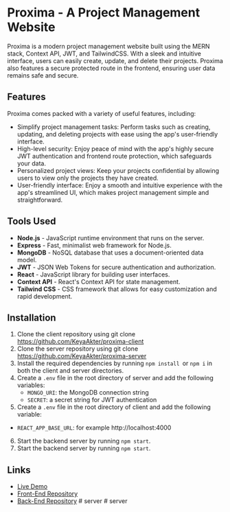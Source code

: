# Proxima - A Project Management Website

Proxima is a modern project management website built using the MERN stack, Context API, JWT, and TailwindCSS. With a sleek and intuitive interface, users can easily create, update, and delete their projects. Proxima also features a secure protected route in the frontend, ensuring user data remains safe and secure.

## Features

Proxima comes packed with a variety of useful features, including:

- Simplify project management tasks: Perform tasks such as creating, updating, and deleting projects with ease using the app's user-friendly interface.
- High-level security: Enjoy peace of mind with the app's highly secure JWT authentication and frontend route protection, which safeguards your data.
- Personalized project views: Keep your projects confidential by allowing users to view only the projects they have created.
- User-friendly interface: Enjoy a smooth and intuitive experience with the app's streamlined UI, which makes project management simple and straightforward.

## Tools Used

- **Node.js** - JavaScript runtime environment that runs on the server.
- **Express** - Fast, minimalist web framework for Node.js.
- **MongoDB** - NoSQL database that uses a document-oriented data model.
- **JWT** - JSON Web Tokens for secure authentication and authorization.
- **React** - JavaScript library for building user interfaces.
- **Context API** - React's Context API for state management.
- **Tailwind CSS** - CSS framework that allows for easy customization and rapid development.

## Installation

1. Clone the client repository using git clone https://github.com/KeyaAkter/proxima-client
2. Clone the server repository using git clone https://github.com/KeyaAkter/proxima-server
3. Install the required dependencies by running `npm install `or `npm i` in both the client and server directories.
4. Create a `.env` file in the root directory of server and add the following variables:
   - `MONGO_URI`: the MongoDB connection string
   - `SECRET`: a secret string for JWT authentication
5. Create a `.env` file in the root directory of client and add the following variable:

- `REACT_APP_BASE_URL`: for example http://localhost:4000

6. Start the backend server by running `npm start`.
7. Start the backend server by running `npm start`.

## Links

- [Live Demo](https://proxima-project.netlify.app/)
- [Front-End Repository](https://github.com/KeyaAkter/proxima-client)
- [Back-End Repository](https://github.com/KeyaAkter/proxima-server)
#   s e r v e r  
 #   s e r v e r  
 